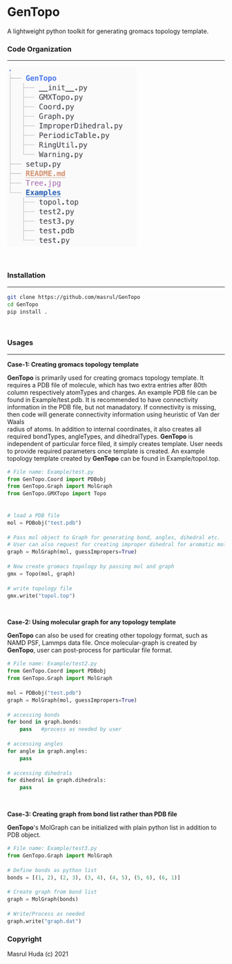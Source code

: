 # GenTopo
A lightweight python toolkit for generating gromacs topology template.

### Code Organization
---

<img src="Tree.jpg" width="300"/> 

&nbsp;

### Installation 
---

```bash 
git clone https://github.com/masrul/GenTopo 
cd GenTopo
pip install . 
```

&nbsp;

### Usages 
---

**Case-1: Creating gromacs topology template**

**GenTopo** is primarily used for creating gromacs topology template. It requires a PDB file of molecule, which has two extra entries after 80th column 
respectively atomTypes and charges. An example PDB file can be found in Example/test.pdb.
It is recommended to have connectivity information in the PDB file, but not manadatory. If connectivity is 
missing, then code will generate connectivity information using heuristic of Van der Waals  
radius of atoms. In addition to internal coordinates, it also creates all required bondTypes, angleTypes, and dihedralTypes. **GenTopo** is independent of particular force filed, it simply creates template. User needs to provide required parameters once template is created. An example topology template created by **GenTopo** can be found in Example/topol.top.  

```python 
# File name: Example/test.py
from GenTopo.Coord import PDBobj
from GenTopo.Graph import MolGraph
from GenTopo.GMXTopo import Topo


# load a PDB file
mol = PDBobj("test.pdb") 

# Pass mol object to Graph for generating bond, angles, dihedral etc. 
# User can also request for creating improper dihedral for aromatic molecules. 
graph = MolGraph(mol, guessImpropers=True)

# Now create gromacs topology by passing mol and graph 
gmx = Topo(mol, graph)

# write topology file 
gmx.write("topol.top")
```


&nbsp;

**Case-2: Using molecular graph for any topology template** 

**GenTopo** can also be used for creating other topology format, such as NAMD PSF, Lammps data file. 
Once molecular-graph is created by **GenTopo**, user can post-process for particular file format.  

```python
# File name: Example/test2.py
from GenTopo.Coord import PDBobj
from GenTopo.Graph import MolGraph

mol = PDBobj("test.pdb") 
graph = MolGraph(mol, guessImpropers=True)

# accessing bonds 
for bond in graph.bonds: 
    pass   #process as needed by user  

# accessing angles  
for angle in graph.angles:
    pass 

# accessing dihedrals   
for dihedral in graph.dihedrals:
    pass 
```

&nbsp;

**Case-3: Creating graph from bond list rather than PDB file** 

**GenTopo**'s MolGraph can be initialized with plain python list in addition to PDB object. 


```python 
# File name: Example/test3.py
from GenTopo.Graph import MolGraph

# Define bonds as python list 
bonds = [(1, 2), (2, 3), (3, 4), (4, 5), (5, 6), (6, 1)]

# Create graph from bond list 
graph = MolGraph(bonds)

# Write/Process as needed 
graph.write("graph.dat")
```


### Copyright 
Masrul Huda (c) 2021




